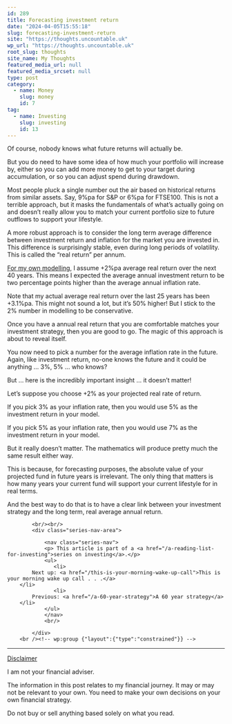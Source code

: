 ```yaml
---
id: 289
title: Forecasting investment return
date: "2024-04-05T15:55:18"
slug: forecasting-investment-return
site: "https://thoughts.uncountable.uk"
wp_url: "https://thoughts.uncountable.uk"
root_slug: thoughts
site_name: My Thoughts
featured_media_url: null
featured_media_srcset: null
type: post
category:
  - name: Money
    slug: money
    id: 7
tag:
  - name: Investing
    slug: investing
    id: 13
---
```



<p>Of course, nobody knows what future returns will actually be.  </p>



<p>But you do need to have some idea of how much your portfolio will increase by, either so you can add more money to get to your target during accumulation, or so you can adjust spend during drawdown.</p>



<p>Most people pluck a single number out the air based on historical returns from similar assets.  Say, 9%pa for S&amp;P or 6%pa for FTSE100.  This is not a terrible approach, but it masks the fundamentals of what&#8217;s actually going on and doesn&#8217;t really allow you to match your current portfolio size to future outflows to support your lifestyle.</p>



<p>A more robust approach is to consider the long term average difference between investment return and inflation for the market you are invested in.  This difference is surprisingly stable, even during long periods of volatility.  This is called the &#8220;real return&#8221; per annum.</p>



<p><a href="https://thoughts.uncountable.uk/modelling-your-financial-future/" data-type="post" data-id="2185">For my own modelling</a>, I assume +2%pa average real return over the next 40 years. This means I expected the average annual investment return to be two percentage points higher than the average annual inflation rate.</p>



<p>Note that my actual average real return over the last 25 years has been +3.1%pa.  This might not sound a lot, but it&#8217;s 50% higher!  But I stick to the 2% number in modelling to be conservative.</p>



<p>Once you have a annual real return that you are comfortable matches your investment strategy, then you are good to go.  The magic of this approach is about to reveal itself.</p>



<p>You now need to pick a number for the average inflation rate in the future.  Again, like investment return, no-one knows the future and it could be anything &#8230; 3%, 5% &#8230; who knows?</p>



<p>But &#8230; here is the incredibly important insight &#8230; it doesn&#8217;t matter!</p>



<p>Let&#8217;s suppose you choose +2% as your projected real rate of return.</p>



<p>If you pick 3% as your inflation rate, then you would use 5% as the investment return in your model.</p>



<p>If you pick 5% as your inflation rate, then you would use 7% as the investment return in your model.</p>



<p>But it really doesn&#8217;t matter.  The mathematics will produce pretty much the same result either way.</p>



<p>This is because, for forecasting purposes, the absolute value of your projected fund in future years is irrelevant. The only thing that matters is how many years your current fund will support your current lifestyle for in real terms.</p>



<p>And the best way to do that is to have a clear link between your investment strategy and the long term, real average annual return.</p>

			<br/><br/>
			<div class="series-nav-area">
			   
				<nav class="series-nav">
				<p> This article is part of a <a href="/a-reading-list-for-investing">series on investing</a>.</p>
				<ul> 
				   <li>
		    Next up: <a href="/this-is-your-morning-wake-up-call">This is your morning wake up call . . .</a>
		</li>
				   <li>
		    Previous: <a href="/a-60-year-strategy">A 60 year strategy</a>
		</li>
				</ul>
				</nav>
				<br/>
				
			</div>
		<br /><!-- wp:group {"layout":{"type":"constrained"}} -->
<div class="wp-block-group"><!-- wp:separator {"style":{"spacing":{"margin":{"top":"var:preset|spacing|40","bottom":"0"}}}} -->
<hr class="wp-block-separator has-alpha-channel-opacity" style="margin-top:var(--wp--preset--spacing--40);margin-bottom:0"/>
<!-- /wp:separator -->

<!-- wp:paragraph {"style":{"typography":{"textDecoration":"underline"}}} -->
<p style="text-decoration:underline">Disclaimer</p>
<!-- /wp:paragraph -->

<!-- wp:paragraph -->
<p>I am not your financial adviser.   </p>
<!-- /wp:paragraph -->

<!-- wp:paragraph -->
<p>The information in this post relates to my financial journey.  It may or may not be relevant to your own.  You need to make your own decisions on your own financial strategy.</p>
<!-- /wp:paragraph -->

<!-- wp:paragraph -->
<p>Do not buy or sell anything based solely on what you read.</p>
<!-- /wp:paragraph --></div>
<!-- /wp:group -->